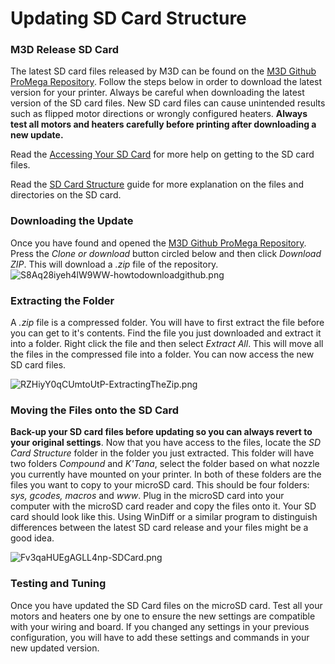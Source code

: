 # Updating SD Card Structure

### M3D Release SD Card

The latest SD card files released by M3D can be found on the [M3D Github ProMega Repository](https://github.com/PrintM3D/Promega). Follow the steps below in order to download the latest version for your printer. Always be careful when downloading the latest version of the SD card files. New SD card files can cause unintended results such as flipped motor directions or wrongly configured heaters. **Always test all motors and heaters carefully before printing after downloading a new update.**

Read the [Accessing Your SD Card](http://promega.printm3d.com/books/user-manual/page/accessing-your-sd-card) for more help on getting to the SD card files.

Read the [SD Card Structure](http://promega.printm3d.com/books/user-manual/page/sd-card-structure) guide for more explanation on the files and directories on the SD card.

### Downloading the Update

Once you have found and opened the [M3D Github ProMega Repository](https://github.com/PrintM3D/Promega). Press the _Clone or download_ button circled below and then click _Download ZIP_. This will download a _.zip_ file of the repository. ![S8Aq28iyeh4lW9WW-howtodownloadgithub.png](http://promega.printm3d.com/uploads/images/gallery/2018-07-Jul/scaled-840-0/S8Aq28iyeh4lW9WW-howtodownloadgithub.png)

### Extracting the Folder

A _.zip_ file is a compressed folder. You will have to first extract the file before you can get to it's contents. Find the file you just downloaded and extract it into a folder. Right click the file and then select _Extract All_. This will move all the files in the compressed file into a folder. You can now access the new SD card files.

![RZHiyY0qCUmtoUtP-ExtractingTheZip.png](http://promega.printm3d.com/uploads/images/gallery/2018-07-Jul/scaled-840-0/RZHiyY0qCUmtoUtP-ExtractingTheZip.png)

### Moving the Files onto the SD Card

**Back-up your SD card files before updating so you can always revert to your original settings**. Now that you have access to the files, locate the _SD Card Structure_ folder in the folder you just extracted. This folder will have two folders _Compound_ and _K'Tana_, select the folder based on what nozzle you currently have mounted on your printer. In both of these folders are the files you want to copy to your microSD card. This should be four folders: _sys, gcodes, macros_ and _www_. Plug in the microSD card into your computer with the microSD card reader and copy the files onto it. Your SD card should look like this. Using WinDiff or a similar program to distinguish differences between the latest SD card release and your files might be a good idea.

![Fv3qaHUEgAGLL4np-SDCard.png](http://promega.printm3d.com/uploads/images/gallery/2018-07-Jul/scaled-840-0/Fv3qaHUEgAGLL4np-SDCard.png)

### Testing and Tuning

Once you have updated the SD Card files on the microSD card. Test all your motors and heaters one by one to ensure the new settings are compatible with your wiring and board. If you changed any settings in your previous configuration, you will have to add these settings and commands in your new updated version.


